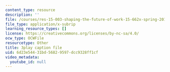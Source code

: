 ```yaml
---
content_type: resource
description: ''
file: /courses/res-15-003-shaping-the-future-of-work-15-662x-spring-2016/6d23e54431bd56829597dcc9328ff1cf_fbE9xXfb0PA.vtt
file_type: application/x-subrip
learning_resource_types: []
license: https://creativecommons.org/licenses/by-nc-sa/4.0/
ocw_type: OCWFile
resourcetype: Other
title: 3play caption file
uid: 6d23e544-31bd-5682-9597-dcc9328ff1cf
video_metadata:
  youtube_id: null
---
```

